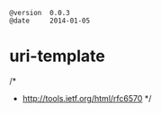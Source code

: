 

    @version  0.0.3
    @date     2014-01-05


uri-template
============

/*
* http://tools.ietf.org/html/rfc6570
*/


